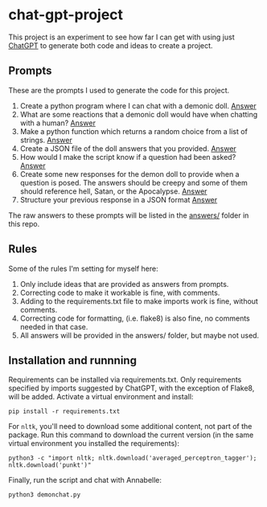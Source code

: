# chat-gpt-project

This project is an experiment to see how far I can get with using just [ChatGPT](https://chat.openai.com/chat) to generate both code and ideas to create a project.

## Prompts

These are the prompts I used to generate the code for this project.

1. Create a python program where I can chat with a demonic doll. [Answer](answers/answer1.md)
2. What are some reactions that a demonic doll would have when chatting with a human? [Answer](answers/answer2.md)
3. Make a python function which returns a random choice from a list of strings. [Answer](answers/answer3.md)
4. Create a JSON file of the doll answers that you provided. [Answer](answers/answer4.md)
5. How would I make the script know if a question had been asked? [Answer](answers/answer5.md)
6. Create some new responses for the demon doll to provide when a question is posed. The answers should be creepy and some of them should reference hell, Satan, or the Apocalypse. [Answer](answers/answer6.md)
7. Structure your previous response in a JSON format [Answer](answers/answer7.md)

The raw answers to these prompts will be listed in the [answers/](answers/) folder in this repo.

## Rules

Some of the rules I'm setting for myself here:

1. Only include ideas that are provided as answers from prompts.
2. Correcting code to make it workable is fine, with comments.
3. Adding to the requirements.txt file to make imports work is fine, without comments. 
4. Correcting code for formatting, (i.e. flake8) is also fine, no comments needed in that case.
5. All answers will be provided in the answers/ folder, but maybe not used.


## Installation and runnning

Requirements can be installed via requirements.txt. Only requirements specified by imports suggested
by ChatGPT, with the exception of Flake8, will be added. Activate a virtual environment and install:

```
pip install -r requirements.txt
```

For `nltk`, you'll need to download some additional content, not part of the package. 
Run this command to download the current version (in the same virtual environment you installed the requirements):

```
python3 -c "import nltk; nltk.download('averaged_perceptron_tagger'); nltk.download('punkt')"
```

Finally, run the script and chat with Annabelle:

```
python3 demonchat.py
```
